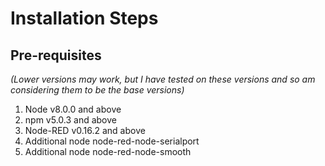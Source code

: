 # Installation Steps #


## Pre-requisites ##
_(Lower versions may work, but I have tested on these versions and so am considering them to be the base versions)_
1. Node v8.0.0 and above
2. npm v5.0.3 and above
3. Node-RED v0.16.2 and above
4. Additional node node-red-node-serialport
5. Additional node node-red-node-smooth

